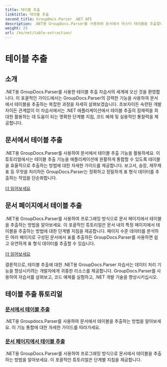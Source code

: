 ```yaml
---
title: 테이블 추출
linktitle: 테이블 추출
second_title: GroupDocs.Parser .NET API
description: .NET용 GroupDocs.Parser를 사용하여 문서에서 마스터 테이블을 추출합니다. 효율적인 데이터 처리를 위해 프로그래밍 방식으로 테이블을 추출하는 방법을 알아보세요.
weight: 23
url: /ko/net/table-extraction/
---
```


# 테이블 추출

## 소개

.NET용 GroupDocs.Parser를 사용한 테이블 추출 자습서의 세계에 오신 것을 환영합니다. 이 포괄적인 가이드에서는 GroupDocs.Parser의 강력한 기능을 사용하여 문서에서 테이블을 추출하는 복잡한 과정을 자세히 살펴보겠습니다. 초보자이든 숙련된 개발자이든 관계없이 이 자습서에서는 .NET 애플리케이션에서 테이블 추출의 잠재력을 최대한 활용하는 데 도움이 되는 명확한 단계별 지침, 코드 예제 및 실용적인 통찰력을 제공합니다.

## 문서에서 테이블 추출
.NET용 GroupDocs.Parser를 사용하여 문서에서 테이블 추출 기능을 활용하세요. 이 튜토리얼에서는 테이블 추출 기능을 애플리케이션에 원활하게 통합할 수 있도록 테이블을 효율적으로 추출하는 방법에 대한 자세한 가이드를 제공합니다. 보고서, 송장, 재무제표 등 무엇을 처리하든 GroupDocs.Parser는 정확하고 정밀하게 표 형식 데이터를 추출하는 작업을 단순화합니다.

[더 읽어보세요](./extract-tables-from-document/)

## 문서 페이지에서 테이블 추출
.NET용 GroupDocs.Parser를 사용하여 프로그래밍 방식으로 문서 페이지에서 테이블을 추출하는 방법을 알아보세요. 이 포괄적인 튜토리얼은 문서 내의 특정 페이지에서 테이블을 추출하는 방법에 대한 단계별 지침을 제공합니다. 페이지 수준 데이터를 분석하든 여러 페이지로 구성된 문서에서 표를 추출하든 GroupDocs.Parser를 사용하면 쉽고 유연하게 표 형식 데이터를 추출할 수 있습니다.

[더 읽어보세요](./extract-tables-from-document-page/)

결론적으로, 테이블 추출에 대한 .NET용 GroupDocs.Parser 자습서는 데이터 처리 기능을 향상시키려는 개발자에게 귀중한 리소스를 제공합니다. GroupDocs.Parser를 사용하여 자습서를 살펴보고, 코드 예제를 실험하고, .NET 개발 기술을 향상시키십시오.
## 테이블 추출 튜토리얼
### [문서에서 테이블 추출](./extract-tables-from-document/)
.NET용 Groupdocs.Parser를 사용하여 문서에서 테이블을 추출하는 방법을 알아보세요. 이 기능 통합에 대한 자세한 가이드를 따라가세요.
### [문서 페이지에서 테이블 추출](./extract-tables-from-document-page/)
.NET용 GroupDocs.Parser를 사용하여 프로그래밍 방식으로 문서에서 테이블을 추출하는 방법을 알아보세요. 이 포괄적인 튜토리얼은 단계별 지침을 제공합니다.